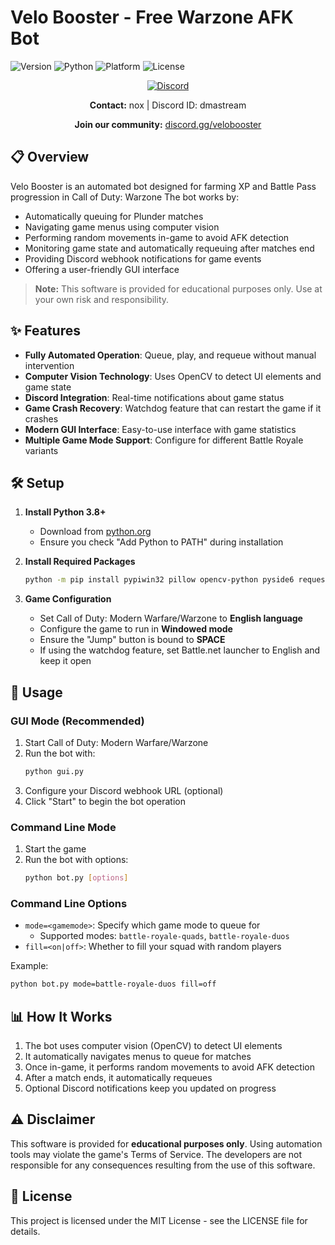 # Velo Booster - Free Warzone AFK Bot

![Version](https://img.shields.io/badge/version-1.0.0-blue)
![Python](https://img.shields.io/badge/python-3.8%2B-brightgreen)
![Platform](https://img.shields.io/badge/platform-Windows-lightgrey)
![License](https://img.shields.io/badge/license-MIT-green)

<div align="center">

[![Discord](https://img.shields.io/badge/Discord-%235865F2.svg?style=for-the-badge&logo=discord&logoColor=white)](https://discord.gg/velobooster)

**Contact:** nox | Discord ID: dmastream

**Join our community:** [discord.gg/velobooster](https://discord.gg/cGN3ZWJVYe)

</div>

## 📋 Overview

Velo Booster is an automated bot designed for farming XP and Battle Pass progression in Call of Duty: Warzone The bot works by:

- Automatically queuing for Plunder matches
- Navigating game menus using computer vision
- Performing random movements in-game to avoid AFK detection
- Monitoring game state and automatically requeuing after matches end
- Providing Discord webhook notifications for game events
- Offering a user-friendly GUI interface

> **Note:** This software is provided for educational purposes only. Use at your own risk and responsibility.

## ✨ Features

- **Fully Automated Operation**: Queue, play, and requeue without manual intervention
- **Computer Vision Technology**: Uses OpenCV to detect UI elements and game state
- **Discord Integration**: Real-time notifications about game status
- **Game Crash Recovery**: Watchdog feature that can restart the game if it crashes
- **Modern GUI Interface**: Easy-to-use interface with game statistics
- **Multiple Game Mode Support**: Configure for different Battle Royale variants

## 🛠️ Setup

1. **Install Python 3.8+**
   - Download from [python.org](https://www.python.org/downloads/)
   - Ensure you check "Add Python to PATH" during installation

2. **Install Required Packages**
   ```bash
   python -m pip install pypiwin32 pillow opencv-python pyside6 requests
   ```

3. **Game Configuration**
   - Set Call of Duty: Modern Warfare/Warzone to **English language**
   - Configure the game to run in **Windowed mode**
   - Ensure the "Jump" button is bound to **SPACE**
   - If using the watchdog feature, set Battle.net launcher to English and keep it open

## 🚀 Usage

### GUI Mode (Recommended)

1. Start Call of Duty: Modern Warfare/Warzone
2. Run the bot with:
   ```bash
   python gui.py
   ```
3. Configure your Discord webhook URL (optional)
4. Click "Start" to begin the bot operation

### Command Line Mode

1. Start the game
2. Run the bot with options:
   ```bash
   python bot.py [options]
   ```

### Command Line Options

- `mode=<gamemode>`: Specify which game mode to queue for
  - Supported modes: `battle-royale-quads`, `battle-royale-duos`
- `fill=<on|off>`: Whether to fill your squad with random players

Example:
```bash
python bot.py mode=battle-royale-duos fill=off
```

## 📊 How It Works

1. The bot uses computer vision (OpenCV) to detect UI elements
2. It automatically navigates menus to queue for matches
3. Once in-game, it performs random movements to avoid AFK detection
4. After a match ends, it automatically requeues
5. Optional Discord notifications keep you updated on progress

## ⚠️ Disclaimer

This software is provided for **educational purposes only**. Using automation tools may violate the game's Terms of Service. The developers are not responsible for any consequences resulting from the use of this software.

## 📝 License

This project is licensed under the MIT License - see the LICENSE file for details.
